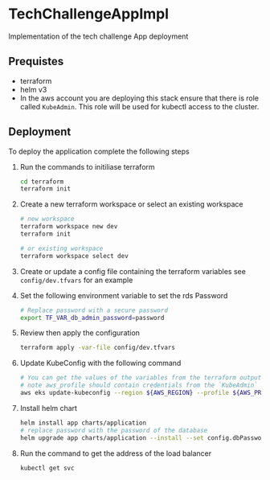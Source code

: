 # TechChallengeAppImpl

Implementation of the tech challenge App deployment

## Prequistes

* terraform
* helm v3
* In the aws account you are deploying this stack ensure that there is role called `KubeAdmin`. This role will be used for kubectl access to the cluster.

## Deployment

To deploy the application complete the following steps

1. Run the commands to initiliase terraform

    ```bash
    cd terraform
    terraform init
    ```

2. Create a new terraform workspace or select an existing workspace

    ```bash
    # new workspace
    terraform workspace new dev
    terraform init

    # or existing workspace
    terraform workspace select dev
    ```

3. Create or update a config file containing the terraform variables see `config/dev.tfvars` for an example

4. Set the following environment variable to set the rds Password

    ```bash
    # Replace password with a secure password
    export TF_VAR_db_admin_password=password
    ```

5. Review then apply the configuration

    ```bash
    terraform apply -var-file config/dev.tfvars
    ```

6. Update KubeConfig with the following command

    ```bash
    # You can get the values of the variables from the terraform outputs
    # note aws_profile should contain credentials from the `KubeAdmin` Role
    aws eks update-kubeconfig --region ${AWS_REGION} --profile ${AWS_PROFILE} --name ${CLUSTER_NAME}
    ```

7. Install helm chart

    ```bash
    helm install app charts/application 
    # replace password with the password of the database
    helm upgrade app charts/application --install --set config.dbPassword=password 
    ```

8. Run the command to get the address of the load balancer

    ```bash
    kubectl get svc
    ```
